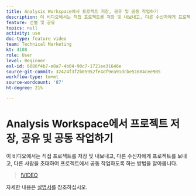 ```yaml
---
title: Analysis Workspace에서 프로젝트 저장, 공유 및 공동 작업하기
description: 이 비디오에서는 직접 프로젝트를 저장 및 내보내고, 다른 수신자에게 프로젝트를 보내고, 다른 사람을 초대하여 프로젝트에서 공동 작업하도록 하는 방법을 알아봅니다.
feature: 선별 및 공유
topics: null
activity: use
doc-type: feature video
team: Technical Marketing
kt: 4108
role: User
level: Beginner
exl-id: 6086f4b7-e8a7-4b04-90c7-1721ee31646e
source-git-commit: 32424f3f2b05952fe4df9ea91dcbe51684cee905
workflow-type: tm+mt
source-wordcount: '87'
ht-degree: 21%

---
```


# Analysis Workspace에서 프로젝트 저장, 공유 및 공동 작업하기

이 비디오에서는 직접 프로젝트를 저장 및 내보내고, 다른 수신자에게 프로젝트를 보내고, 다른 사람을 초대하여 프로젝트에서 공동 작업하도록 하는 방법을 알아봅니다.

>[!VIDEO](https://video.tv.adobe.com/v/30993/?quality=12)

자세한 내용은 [설명서](https://docs.adobe.com/content/help/ko-KR/analytics/analyze/analysis-workspace/curate-share/send-schedule-files.html)를 참조하십시오.
